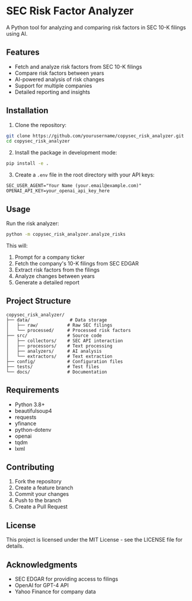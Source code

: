 # SEC Risk Factor Analyzer

A Python tool for analyzing and comparing risk factors in SEC 10-K filings using AI.

## Features

- Fetch and analyze risk factors from SEC 10-K filings
- Compare risk factors between years
- AI-powered analysis of risk changes
- Support for multiple companies
- Detailed reporting and insights

## Installation

1. Clone the repository:
```bash
git clone https://github.com/yourusername/copysec_risk_analyzer.git
cd copysec_risk_analyzer
```

2. Install the package in development mode:
```bash
pip install -e .
```

3. Create a `.env` file in the root directory with your API keys:
```
SEC_USER_AGENT="Your Name (your.email@example.com)"
OPENAI_API_KEY=your_openai_api_key_here
```

## Usage

Run the risk analyzer:
```bash
python -m copysec_risk_analyzer.analyze_risks
```

This will:
1. Prompt for a company ticker
2. Fetch the company's 10-K filings from SEC EDGAR
3. Extract risk factors from the filings
4. Analyze changes between years
5. Generate a detailed report

## Project Structure

```
copysec_risk_analyzer/
├── data/               # Data storage
│   ├── raw/           # Raw SEC filings
│   └── processed/     # Processed risk factors
├── src/               # Source code
│   ├── collectors/    # SEC API interaction
│   ├── processors/    # Text processing
│   ├── analyzers/     # AI analysis
│   └── extractors/    # Text extraction
├── config/            # Configuration files
├── tests/             # Test files
└── docs/              # Documentation
```

## Requirements

- Python 3.8+
- beautifulsoup4
- requests
- yfinance
- python-dotenv
- openai
- tqdm
- lxml

## Contributing

1. Fork the repository
2. Create a feature branch
3. Commit your changes
4. Push to the branch
5. Create a Pull Request

## License

This project is licensed under the MIT License - see the LICENSE file for details.

## Acknowledgments

- SEC EDGAR for providing access to filings
- OpenAI for GPT-4 API
- Yahoo Finance for company data 